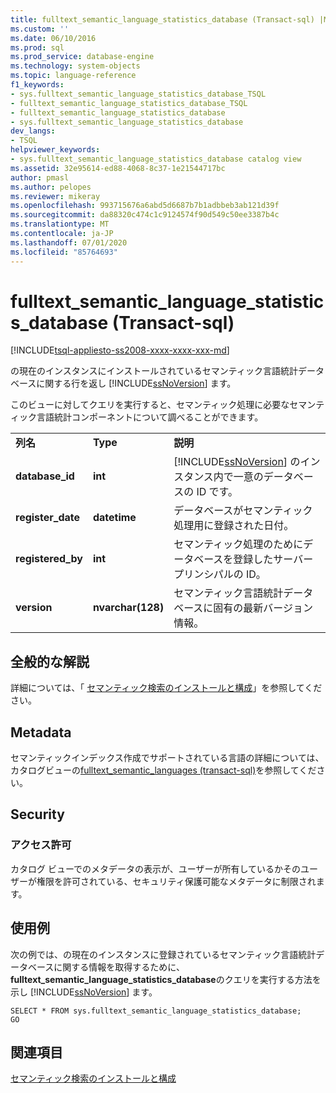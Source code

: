```yaml
---
title: fulltext_semantic_language_statistics_database (Transact-sql) |Microsoft Docs
ms.custom: ''
ms.date: 06/10/2016
ms.prod: sql
ms.prod_service: database-engine
ms.technology: system-objects
ms.topic: language-reference
f1_keywords:
- sys.fulltext_semantic_language_statistics_database_TSQL
- fulltext_semantic_language_statistics_database_TSQL
- fulltext_semantic_language_statistics_database
- sys.fulltext_semantic_language_statistics_database
dev_langs:
- TSQL
helpviewer_keywords:
- sys.fulltext_semantic_language_statistics_database catalog view
ms.assetid: 32e95614-ed88-4068-8c37-1e21544717bc
author: pmasl
ms.author: pelopes
ms.reviewer: mikeray
ms.openlocfilehash: 993715676a6abd5d6687b7b1adbbeb3ab121d39f
ms.sourcegitcommit: da88320c474c1c9124574f90d549c50ee3387b4c
ms.translationtype: MT
ms.contentlocale: ja-JP
ms.lasthandoff: 07/01/2020
ms.locfileid: "85764693"
---
```

# <a name="sysfulltext_semantic_language_statistics_database-transact-sql"></a>fulltext_semantic_language_statistics_database (Transact-sql)
[!INCLUDE[tsql-appliesto-ss2008-xxxx-xxxx-xxx-md](../../includes/applies-to-version/sqlserver.md)]

  の現在のインスタンスにインストールされているセマンティック言語統計データベースに関する行を返し [!INCLUDE[ssNoVersion](../../includes/ssnoversion-md.md)] ます。  
  
 このビューに対してクエリを実行すると、セマンティック処理に必要なセマンティック言語統計コンポーネントについて調べることができます。  
   
  
||||  
|-|-|-|  
|**列名**|**Type**|**説明**|  
|**database_id**|**int**|[!INCLUDE[ssNoVersion](../../includes/ssnoversion-md.md)] のインスタンス内で一意のデータベースの ID です。|  
|**register_date**|**datetime**|データベースがセマンティック処理用に登録された日付。|  
|**registered_by**|**int**|セマンティック処理のためにデータベースを登録したサーバープリンシパルの ID。|  
|**version**|**nvarchar(128)**|セマンティック言語統計データベースに固有の最新バージョン情報。|  
  
## <a name="general-remarks"></a>全般的な解説  
 詳細については、「 [セマンティック検索のインストールと構成](../../relational-databases/search/install-and-configure-semantic-search.md)」を参照してください。  
  
## <a name="metadata"></a>Metadata  
 セマンティックインデックス作成でサポートされている言語の詳細については、カタログビューの[fulltext_semantic_languages &#40;transact-sql&#41;](../../relational-databases/system-catalog-views/sys-fulltext-semantic-languages-transact-sql.md)を参照してください。  
  
## <a name="security"></a>Security  
  
### <a name="permissions"></a>アクセス許可  
 カタログ ビューでのメタデータの表示が、ユーザーが所有しているかそのユーザーが権限を許可されている、セキュリティ保護可能なメタデータに制限されます。  
  
## <a name="examples"></a>使用例  
 次の例では、の現在のインスタンスに登録されているセマンティック言語統計データベースに関する情報を取得するために、 **fulltext_semantic_language_statistics_database**のクエリを実行する方法を示し [!INCLUDE[ssNoVersion](../../includes/ssnoversion-md.md)] ます。  
  
```  
SELECT * FROM sys.fulltext_semantic_language_statistics_database;  
GO  
```  
  
## <a name="see-also"></a>関連項目  
 [セマンティック検索のインストールと構成](../../relational-databases/search/install-and-configure-semantic-search.md)  
  
  
